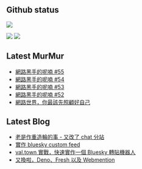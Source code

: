 ## Github status

![](http://github-profile-summary-cards.vercel.app/api/cards/profile-details?username=siygle&theme=default)

![](http://github-profile-summary-cards.vercel.app/api/cards/stats?username=siygle&theme=default)
![](http://github-profile-summary-cards.vercel.app/api/cards/productive-time?username=siygle&theme=default&utcOffset=8)

## Latest MurMur

<!-- CHAT-POST-LIST:START -->
- [網路黑手的呢喃 #55](https://chat.sylee.dev/2024/09/27/網路黑手的呢喃-55)
- [網路黑手的呢喃 #54](https://chat.sylee.dev/2024/09/08/網路黑手的呢喃-54)
- [網路黑手的呢喃 #53](https://chat.sylee.dev/2024/08/26/網路黑手的呢喃-53)
- [網路黑手的呢喃 #52](https://chat.sylee.dev/2024/08/13/網路黑手的呢喃-52)
- [網路世界，你最該先照顧好自己](https://chat.sylee.dev/2024/08/11/take-care-of-yourself-first)
<!-- CHAT-POST-LIST:END -->

## Latest Blog

<!-- BLOG-POST-LIST:START -->
- [老是作重造輪的事 - 又改了 chat 分站](https://sylee.dev/blog/2024-05-08-rewrite-chat)
- [實作 bluesky custom feed](https://sylee.dev/blog/2023-06-13-bluesky-custom-feed)
- [val.town 實戰，快速實作一個 Bluesky 轉貼機器人](https://sylee.dev/blog/2023-05-28-val-town-bluesky-repost-scheduler)
- [又換啦，Deno、Fresh 以及 Webmention](https://sylee.dev/blog/2023-04-10-change-again-deno-fresh-webmention)
<!-- BLOG-POST-LIST:END -->
